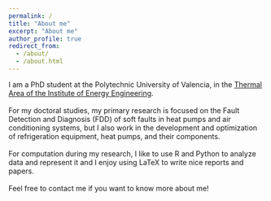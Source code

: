 ```yaml
---
permalink: /
title: "About me"
excerpt: "About me"
author_profile: true
redirect_from: 
  - /about/
  - /about.html
---
```


I am a PhD student at the Polytechnic University of Valencia, in the [Thermal Area of the Institute of Energy Engineering](http://www.iie.upv.es/research/thermal-area).
<br>
<br>
For my doctoral studies, my primary research is focused on the Fault Detection and Diagnosis (FDD) of soft faults in heat pumps and air conditioning systems, but I also work in the development and optimization of refrigeration equipment, heat pumps, and their components.
<br>
<br>
For computation during my research, I like to use R and Python to analyze data and represent it and I enjoy using LaTeX to write nice reports and papers.
<br>
<br>
Feel free to contact me if you want to know more about me!
